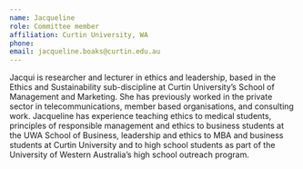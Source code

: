 ```yaml
---
name: Jacqueline  
role: Committee member
affiliation: Curtin University, WA  
phone:   
email: jacqueline.boaks@curtin.edu.au
--- 
```


Jacqui is researcher and lecturer in ethics and leadership, based in the Ethics and Sustainability sub-discipline at Curtin University’s School of Management and Marketing. She has previously worked in the private sector in telecommunications, member based organisations, and consulting work. Jacqueline has experience teaching ethics to medical students, principles of responsible management and ethics to business students at the UWA School of Business, leadership and ethics to MBA and business students at Curtin University and to high school students as part of the University of Western Australia’s high school outreach program.
